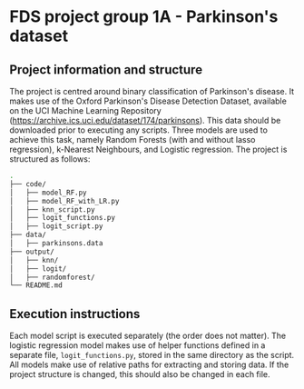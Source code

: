 # FDS project group 1A - Parkinson's dataset
## Project information and structure
The project is centred around binary classification of Parkinson's disease. It makes use of the Oxford Parkinson's Disease Detection Dataset, available on the UCI Machine Learning Repository (https://archive.ics.uci.edu/dataset/174/parkinsons). This data should be downloaded prior to executing any scripts. Three models are used to achieve this task, namely Random Forests (with and without lasso regression), k-Nearest Neighbours, and Logistic regression. 
The project is structured as follows:
```bash
.
├── code/
│   ├── model_RF.py
│   ├── model_RF_with_LR.py
│   ├── knn_script.py
│   ├── logit_functions.py
│   ├── logit_script.py
├── data/
│   ├── parkinsons.data
├── output/
│   ├── knn/
│   ├── logit/
│   ├── randomforest/
└── README.md
```
## Execution instructions
Each model script is executed separately (the order does not matter). The logistic regression model makes use of helper functions defined in a separate file, ```logit_functions.py```, stored in the same directory as the script. All models make use of relative paths for extracting and storing data. If the project structure is changed, this should also be changed in each file.
